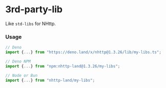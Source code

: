 # 3rd-party-lib

Like `std-libs` for NHttp.

### Usage

```ts
// Deno
import {...} from "https://deno.land/x/nhttp@1.3.26/lib/my-libs.ts";

// Deno NPM
import {...} from "npm:nhttp-land@1.3.26/my-libs";

// Node or Bun
import {...} from "nhttp-land/my-libs";
```
